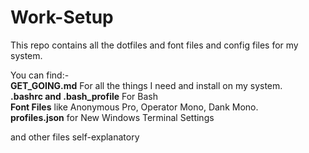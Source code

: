 # Work-Setup

This repo contains all the dotfiles and font files and config files for my system. 

You can find:-  
**GET_GOING.md** For all the things I need and install on my system.  
**.bashrc and .bash_profile** For Bash  
**Font Files** like Anonymous Pro, Operator Mono, Dank Mono.  
**profiles.json** for New Windows Terminal Settings  

and other files self-explanatory
